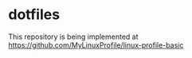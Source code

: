 # dotfiles
This repository is being implemented at https://github.com/MyLinuxProfile/linux-profile-basic
